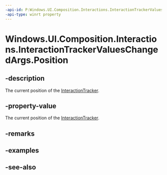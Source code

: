 ```yaml
---
-api-id: P:Windows.UI.Composition.Interactions.InteractionTrackerValuesChangedArgs.Position
-api-type: winrt property
---
```


<!-- Property syntax
public Windows.Foundation.Numerics.Vector3 Position { get; }
-->

# Windows.UI.Composition.Interactions.InteractionTrackerValuesChangedArgs.Position

## -description
The current position of the [InteractionTracker](interactiontracker.md).



## -property-value
The current position of the [InteractionTracker](interactiontracker.md).

## -remarks

## -examples

## -see-also
